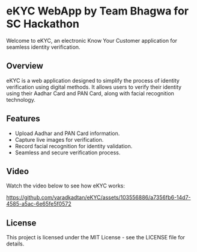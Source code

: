 # eKYC WebApp by Team Bhagwa for SC Hackathon

Welcome to eKYC, an electronic Know Your Customer application for seamless identity verification.

## Overview

eKYC is a web application designed to simplify the process of identity verification using digital methods. It allows users to verify their identity using their Aadhar Card and PAN Card, along with facial recognition technology.

## Features

- Upload Aadhar and PAN Card information.
- Capture live images for verification.
- Record facial recognition for identity validation.
- Seamless and secure verification process.

## Video

Watch the video below to see how eKYC works:


https://github.com/varadkadtan/eKYC/assets/103556886/a7356fb6-14d7-4585-a5ac-6e65fe5f0572

## License
This project is licensed under the MIT License - see the LICENSE file for details.


